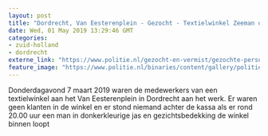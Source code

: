 ```yaml
---
layout: post
title: "Dordrecht, Van Eesterenplein - Gezocht - Textielwinkel Zeeman overvallen. Wie kent dader?"
date: Wed, 01 May 2019 13:29:46 GMT
categories: 
- zuid-holland 
- dordrecht 
externe_link: "https://www.politie.nl/gezocht-en-vermist/gezochte-personen/2019/mei/rtd/textielwinkel-zeeman-overvallen.-wie-kent-dader.html"
feature_image: "https://www.politie.nl/binaries/content/gallery/politie/gezocht/verdachten/2019/mei/07-rt/overvaller-textielwinkel.jpg"
---
```


Donderdagavond 7 maart 2019 waren de medewerkers van een textielwinkel aan het Van Eesterenplein in  Dordrecht aan het werk. Er waren geen klanten in de winkel en er stond niemand achter de kassa als er rond 20.00 uur een man in donkerkleurige jas en gezichtsbedekking de winkel binnen loopt
